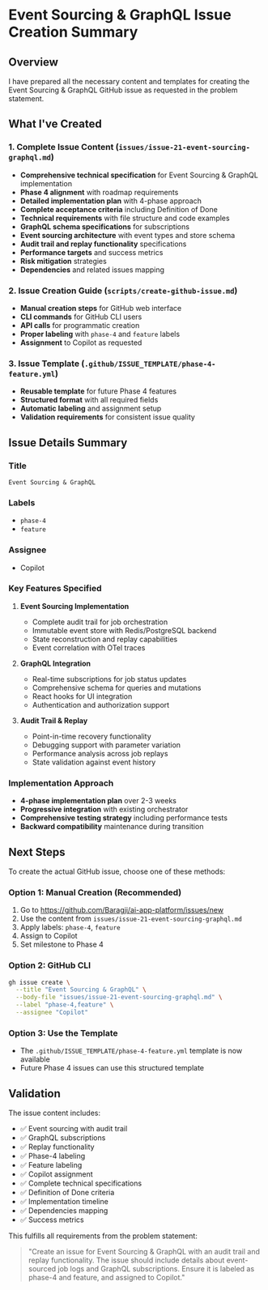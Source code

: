 # Event Sourcing & GraphQL Issue Creation Summary

## Overview
I have prepared all the necessary content and templates for creating the Event Sourcing & GraphQL GitHub issue as requested in the problem statement.

## What I've Created

### 1. Complete Issue Content (`issues/issue-21-event-sourcing-graphql.md`)
- **Comprehensive technical specification** for Event Sourcing & GraphQL implementation
- **Phase 4 alignment** with roadmap requirements
- **Detailed implementation plan** with 4-phase approach
- **Complete acceptance criteria** including Definition of Done
- **Technical requirements** with file structure and code examples
- **GraphQL schema specifications** for subscriptions
- **Event sourcing architecture** with event types and store schema
- **Audit trail and replay functionality** specifications
- **Performance targets** and success metrics
- **Risk mitigation** strategies
- **Dependencies** and related issues mapping

### 2. Issue Creation Guide (`scripts/create-github-issue.md`)
- **Manual creation steps** for GitHub web interface
- **CLI commands** for GitHub CLI users
- **API calls** for programmatic creation
- **Proper labeling** with `phase-4` and `feature` labels
- **Assignment** to Copilot as requested

### 3. Issue Template (`.github/ISSUE_TEMPLATE/phase-4-feature.yml`)
- **Reusable template** for future Phase 4 features
- **Structured format** with all required fields
- **Automatic labeling** and assignment setup
- **Validation requirements** for consistent issue quality

## Issue Details Summary

### Title
`Event Sourcing & GraphQL`

### Labels
- `phase-4`
- `feature`

### Assignee
- Copilot

### Key Features Specified
1. **Event Sourcing Implementation**
   - Complete audit trail for job orchestration
   - Immutable event store with Redis/PostgreSQL backend
   - State reconstruction and replay capabilities
   - Event correlation with OTel traces

2. **GraphQL Integration**
   - Real-time subscriptions for job status updates
   - Comprehensive schema for queries and mutations
   - React hooks for UI integration
   - Authentication and authorization support

3. **Audit Trail & Replay**
   - Point-in-time recovery functionality
   - Debugging support with parameter variation
   - Performance analysis across job replays
   - State validation against event history

### Implementation Approach
- **4-phase implementation plan** over 2-3 weeks
- **Progressive integration** with existing orchestrator
- **Comprehensive testing strategy** including performance tests
- **Backward compatibility** maintenance during transition

## Next Steps

To create the actual GitHub issue, choose one of these methods:

### Option 1: Manual Creation (Recommended)
1. Go to https://github.com/Baragji/ai-app-platform/issues/new
2. Use the content from `issues/issue-21-event-sourcing-graphql.md`
3. Apply labels: `phase-4`, `feature`
4. Assign to Copilot
5. Set milestone to Phase 4

### Option 2: GitHub CLI
```bash
gh issue create \
  --title "Event Sourcing & GraphQL" \
  --body-file "issues/issue-21-event-sourcing-graphql.md" \
  --label "phase-4,feature" \
  --assignee "Copilot"
```

### Option 3: Use the Template
- The `.github/ISSUE_TEMPLATE/phase-4-feature.yml` template is now available
- Future Phase 4 issues can use this structured template

## Validation

The issue content includes:
- ✅ Event sourcing with audit trail
- ✅ GraphQL subscriptions
- ✅ Replay functionality
- ✅ Phase-4 labeling
- ✅ Feature labeling
- ✅ Copilot assignment
- ✅ Complete technical specifications
- ✅ Definition of Done criteria
- ✅ Implementation timeline
- ✅ Dependencies mapping
- ✅ Success metrics

This fulfills all requirements from the problem statement:
> "Create an issue for Event Sourcing & GraphQL with an audit trail and replay functionality. The issue should include details about event-sourced job logs and GraphQL subscriptions. Ensure it is labeled as phase-4 and feature, and assigned to Copilot."